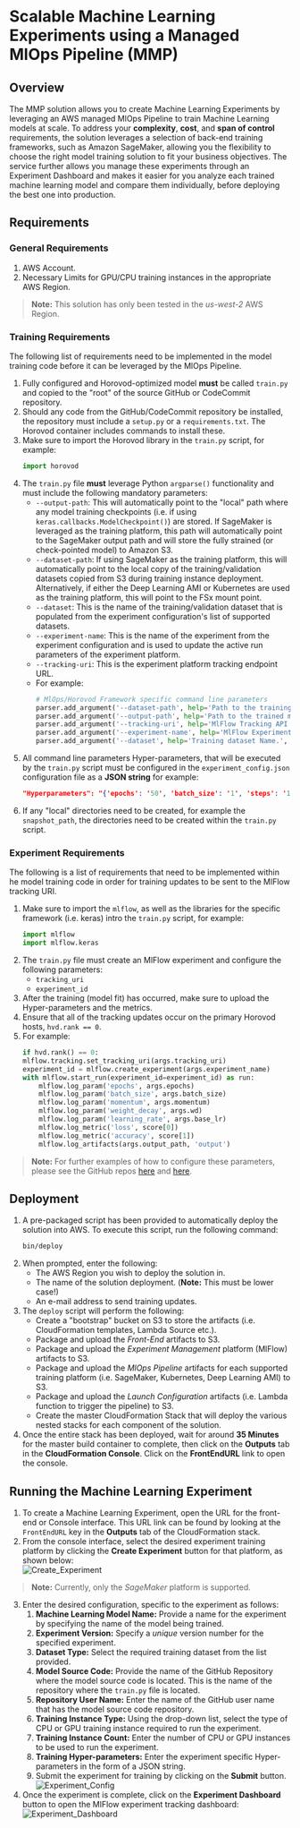 # Scalable Machine Learning Experiments using a Managed MlOps Pipeline (MMP)

## Overview

The MMP solution allows you to create Machine Learning Experiments by leveraging an AWS managed MlOps Pipeline to train Machine Learning models at scale. To address your **complexity**, **cost**, and **span of control** requirements, the solution leverages a selection of back-end training frameworks, such as Amazon SageMaker, allowing you the flexibility to choose the right model training solution to fit your business objectives. The service further allows you manage these experiments through an Experiment Dashboard and makes it easier for you analyze each trained machine learning model and compare them individually, before deploying the best one into production.

## Requirements

### General Requirements
1. AWS Account.
2. Necessary Limits for GPU/CPU training instances in the appropriate AWS Region.

>__Note:__ This solution has only been tested in the *us-west-2* AWS Region.

### Training Requirements

The following list of requirements need to be implemented in the model training code before it can be leveraged by the MlOps Pipeline.
1. Fully configured and Horovod-optimized model **must** be called `train.py` and copied to the "root" of the source GitHub or CodeCommit repository.
2. Should any code from the GitHub/CodeCommit repository be installed, the repository must include a `setup.py` or a `requirements.txt`. The Horovod container includes commands to install these.
3. Make sure to import the Horovod library in the `train.py` script, for example:
    ```python
    import horovod
    ```
4. The `train.py` file **must** leverage Python `argparse()` functionality and must include the following mandatory parameters:
    - `--output-path`: This will automatically point to the "local" path where any model training checkpoints (i.e. if using `keras.callbacks.ModelCheckpoint()`) are stored. If SageMaker is leveraged as the training platform, this path will automatically point to the SageMaker output path and will store the fully strained (or check-pointed model) to Amazon S3.
    - `--dataset-path`: If using SageMaker as the training platform, this will automatically point to the local copy of the training/validation datasets copied from S3 during training instance deployment. Alternatively, if either the Deep Learning AMI or Kubernetes are used as the training platform, this will point to the FSx mount point.
    - `--dataset`: This is the name of the training/validation dataset that is populated from the experiment configuration's list of supported datasets.
    - `--experiment-name`: This is the name of the experiment from the experiment configuration and is used to update the active run parameters of the experiment platform.
    - `--tracking-uri`: This is the experiment platform tracking endpoint URL.
    - For example:
        ```python
        # MlOps/Horovod Framework specific command line parameters
        parser.add_argument('--dataset-path', help='Path to the training dataset.', dest='dataset_path', type=str)
        parser.add_argument('--output-path', help='Path to the trained model output.', dest='output_path', type=str)
        parser.add_argument('--tracking-uri', help='MlFlow Tracking API URL.', dest='tracking_uri', type=str)
        parser.add_argument('--experiment-name', help='MlFlow Experiment Name.', dest='experiment_name', type=str)
        parser.add_argument('--dataset', help='Training dataset Name.', dest='dataset_type')
        ```
5. All command line parameters Hyper-parameters, that will be executed by the `train.py` script must be configured in the `experiment_config.json` configuration file as a **JSON string** for example:
    ```json
    "Hyperparameters": "{'epochs': '50', 'batch_size': '1', 'steps': '10000', 'backbone': 'resnet50'}"
    ```
6. If any "local" directories need to be created, for example the `snapshot_path`, the directories need to be created within the `train.py` script.

### Experiment Requirements

The following is a list of requirements that need to be implemented within he model training code in order for training updates to be sent to the MlFlow tracking URI.
1. Make sure to import the `mlflow`, as well as the libraries for the specific framework (i.e. keras) intro the `train.py` script, for example:
    ```python
    import mlflow
    import mlflow.keras
    ```
2. The `train.py` file must create an MlFlow experiment and configure the following parameters:
    - `tracking_uri`
    - `experiment_id`
3. After the training (model fit) has occurred, make sure to upload the Hyper-parameters and the metrics.
4. Ensure that all of the tracking updates occur on the primary Horovod hosts, `hvd.rank == 0`.
5. For example:
    ```python
    if hvd.rank() == 0:
    mlflow.tracking.set_tracking_uri(args.tracking_uri)
    experiment_id = mlflow.create_experiment(args.experiment_name)
    with mlflow.start_run(experiment_id=experiment_id) as run:
        mlflow.log_param('epochs', args.epochs)
        mlflow.log_param('batch_size', args.batch_size)
        mlflow.log_param('momentum', args.momentum)
        mlflow.log_param('weight_decay', args.wd)
        mlflow.log_param('learning_rate', args.base_lr)
        mlflow.log_metric('loss', score[0])
        mlflow.log_metric('accuracy', score[1])
        mlflow.log_artifacts(args.output_path, 'output')
    ```
>__Note:__ For further examples of how to configure these parameters, please see the GitHub repos [here](https://github.com/darkreapyre/HaaS-dev/blob/master/train.py) and [here](https://github.com/darkreapyre/keras-retinanet/blob/master/train.py).

## Deployment

1. A pre-packaged script has been provided to automatically deploy the solution into AWS. To execute this script, run the following command:
    ```bash
    bin/deploy
    ```
2. When prompted, enter the following:
    - The AWS Region you wish to deploy the solution in.
    - The name of the solution deployment. (__Note:__ This must be lower case!)
    - An e-mail address to send training updates.
3. The `deploy` script will perform the following:
    - Create a "bootstrap" bucket on S3 to store the artifacts (i.e. CloudFormation templates, Lambda Source etc.).
    - Package and upload the _Front-End_ artifacts to S3.
    - Package and upload the _Experiment Management_ platform (MlFlow) artifacts to S3.
    - Package and upload the _MlOps Pipeline_ artifacts for each supported training platform (i.e. SageMaker, Kubernetes, Deep Learning AMI) to S3.
    - Package and upload the _Launch Configuration_ artifacts (i.e. Lambda function to trigger the pipeline) to S3.
    - Create the master CloudFormation Stack that will deploy the various nested stacks for each component of the solution.
4. Once the entire stack has been deployed, wait for around **35 Minutes** for the master build container to complete, then click on the **Outputs** tab in the **CloudFormation Console**. Click on the __FrontEndURL__ link to open the console.

## Running the Machine Learning Experiment

1. To create a Machine Learning Experiment, open the URL for the front-end or Console interface. This URL link can be found by looking at the `FrontEndURL` key in the **Outputs** tab of the CloudFormation stack.
2. From the console interface, select the desired experiment training platform by clicking the **Create Experiment** button for that platform, as shown below:  
![Create_Experiment](./assets/create_experiment.png)
>**Note:** Currently, only the *SageMaker* platform is supported.
3. Enter the desired configuration, specific to the experiment as follows:
    1. __Machine Learning Model Name:__ Provide a name for the experiment by specifying the name of the model being trained.
    2. __Experiment Version:__ Specify a *unique* version number for the specified experiment.
    3. __Dataset Type:__ Select the required training dataset from the list provided.
    4. __Model Source Code:__ Provide the name of the GitHub Repository where the model source code is located. This is the name of the repository where the `train.py` file is located.
    5. __Repository User Name:__ Enter the name of the GitHub user name that has the model source code repository.
    6. __Training Instance Type:__ Using the drop-down list, select the type of CPU or GPU training instance required to run the experiment.
    7. __Training Instance Count:__ Enter the number of CPU or GPU instances to be used to run the experiment.
    8. __Training Hyper-parameters:__ Enter the experiment specific Hyper-parameters in the form of a JSON string.
    9. Submit the experiment for training by clicking on the **Submit** button.  
![Experiment_Config](./assets/experiment_config.png)
4. Once the experiment is complete, click on the **Experiment Dashboard** button to open the MlFlow experiment tracking dashboard:
![Experiment_Dashboard](./assets/view_dashboard.png)